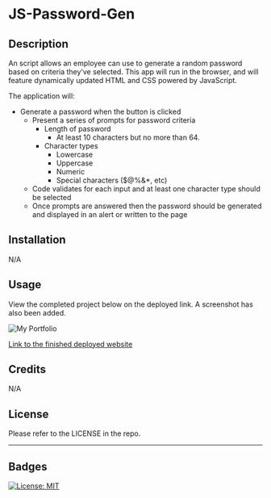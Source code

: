 # JS-Password-Gen

## Description


An script allows an employee can use to generate a random password based on criteria they’ve selected. This app will run in the browser, and will feature dynamically updated HTML and CSS powered by JavaScript.

The application will: 

* Generate a password when the button is clicked
  * Present a series of prompts for password criteria
    * Length of password
      * At least 10 characters but no more than 64.
    * Character types
      * Lowercase
      * Uppercase
      * Numeric
      * Special characters ($@%&*, etc)
  * Code validates for each input and at least one character type should be selected
  * Once prompts are answered then the password should be generated and displayed in an alert or written to the page

## Installation

N/A

## Usage

View the completed project below on the deployed link. A screenshot has also been added.

 
  
![My Portfolio](./Assets/images/js_password.jpg)
   

[Link to the finished deployed website](https://gavinaldred.github.io/JS-Password-Gen/)

## Credits

N/A

## License

Please refer to the LICENSE in the repo.

---


## Badges
[![License: MIT](https://img.shields.io/badge/License-MIT-yellow.svg)](https://opensource.org/licenses/MIT)